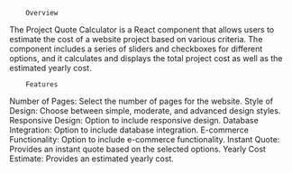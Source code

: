         Overview

The Project Quote Calculator is a React component that allows users to estimate the cost of a website project based on various criteria. The component includes a series of sliders and checkboxes for different options, and it calculates and displays the total project cost as well as the estimated yearly cost.

        Features

Number of Pages: Select the number of pages for the website.
Style of Design: Choose between simple, moderate, and advanced design styles.
Responsive Design: Option to include responsive design.
Database Integration: Option to include database integration.
E-commerce Functionality: Option to include e-commerce functionality.
Instant Quote: Provides an instant quote based on the selected options.
Yearly Cost Estimate: Provides an estimated yearly cost.
